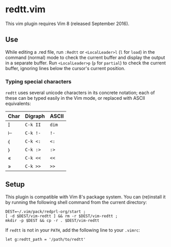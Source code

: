 # redtt.vim

This vim plugin requires Vim 8 (released September 2016).

## Use

While editing a .red file, run `:Redtt` or `<LocalLeader>l` (`l` for `load`) in
the command (normal) mode to check the current buffer and display the output in
a separate buffer. Run `<LocalLeader>p` (`p` for `partial`) to check the current
buffer, ignoring lines below the cursor's current position.

### Typing special characters

`redtt` uses several unicode characters in its concrete notation; each of these
can be typed easily in the Vim mode, or replaced with ASCII equivalents:

| Char | Digraph   | ASCII |
|------|-----------|-------|
| 𝕀    | `C-k II`  | `dim` |
| ⊢    | `C-k !-`  | `!-`  |
| ⦉    | `C-k <:`  | `<:` |
| ⦊    | `C-k :>`  | `:>` |
| «    | `C-k <<`  | `<<`  |
| »    | `C-k >>`  | `>>`  |

## Setup

This plugin is compatible with Vim 8's package system. You can (re)install it by
running the following shell command from the current directory:

    DEST=~/.vim/pack/redprl-org/start ;
    [ -d $DEST/vim-redtt ] && rm -r $DEST/vim-redtt ;
    mkdir -p $DEST && cp -r . $DEST/vim-redtt

If `redtt` is not in your `PATH`, add the following line to your `.vimrc`:

    let g:redtt_path = '/path/to/redtt'
